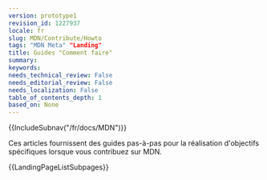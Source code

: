 ```yaml
---
version: prototype1
revision_id: 1227937
locale: fr
slug: MDN/Contribute/Howto
tags: "MDN Meta" "Landing"
title: Guides "Comment faire"
summary: 
keywords: 
needs_technical_review: False
needs_editorial_review: False
needs_localization: False
table_of_contents_depth: 1
based_on: None
---
```

<div>{{IncludeSubnav("/fr/docs/MDN")}}</div>

<p>Ces articles fournissent des guides pas-à-pas pour la réalisation d'objectifs spécifiques lorsque vous contribuez sur MDN.</p>

<p>{{LandingPageListSubpages}}</p>


